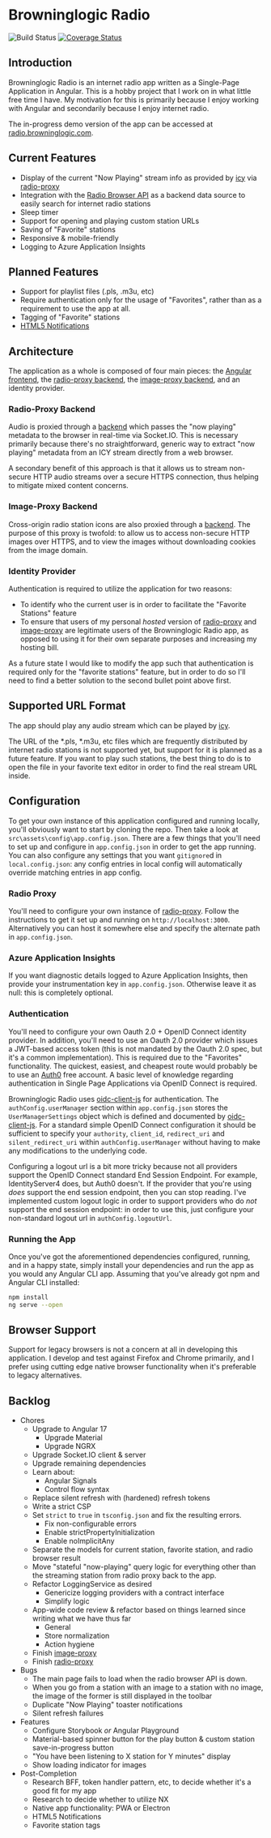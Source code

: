 # Browninglogic Radio
![Build Status](https://github.com/pfbrowning/ng-radio/workflows/Angular%20CI/badge.svg)
[![Coverage Status](https://coveralls.io/repos/github/pfbrowning/ng-radio/badge.svg?branch=master)](https://coveralls.io/github/pfbrowning/ng-radio?branch=master)

## Introduction
Browninglogic Radio is an internet radio app written as a Single-Page Application in Angular. This is a hobby project that I work on in what little free time I have. My motivation for this is primarily because I enjoy working with Angular and secondarily because I enjoy internet radio.

The in-progress demo version of the app can be accessed at [radio.browninglogic.com](https://radio.browninglogic.com).

## Current Features
- Display of the current "Now Playing" stream info as provided by [icy](https://www.npmjs.com/package/icy) via [radio-proxy](https://github.com/pfbrowning/radio-proxy)
- Integration with the [Radio Browser API](https://de1.api.radio-browser.info/) as a backend data source to easily search for internet radio stations
- Sleep timer
- Support for opening and playing custom station URLs
- Saving of "Favorite" stations
- Responsive & mobile-friendly
- Logging to Azure Application Insights

## Planned Features
- Support for playlist files (.pls, .m3u, etc)
- Require authentication only for the usage of "Favorites", rather than as a requirement to use the app at all.
- Tagging of "Favorite" stations
- [HTML5 Notifications](https://developer.mozilla.org/en-US/docs/Web/API/notification)

## Architecture
The application as a whole is composed of four main pieces: the [Angular frontend](https://github.com/pfbrowning/ng-radio), the [radio-proxy backend](https://github.com/pfbrowning/radio-proxy), the [image-proxy backend](https://github.com/pfbrowning/image-proxy), and an identity provider.
### Radio-Proxy Backend
Audio is proxied through a [backend](https://github.com/pfbrowning/radio-proxy) which passes the "now playing" metadata to the browser in real-time via Socket.IO.  This is necessary primarily because there's no straightforward, generic way to extract "now playing" metadata from an ICY stream directly from a web browser.

A secondary benefit of this approach is that it allows us to stream non-secure HTTP audio streams over a secure HTTPS connection, thus helping to mitigate mixed content concerns.
### Image-Proxy Backend
Cross-origin radio station icons are also proxied through a [backend](https://github.com/pfbrowning/image-proxy).  The purpose of this proxy is twofold: to allow us to access non-secure HTTP images over HTTPS, and to view the images without downloading cookies from the image domain.
### Identity Provider
Authentication is required to utilize the application for two reasons:
* To identify who the current user is in order to facilitate the "Favorite Stations" feature
* To ensure that users of my personal _hosted_ version of [radio-proxy](https://github.com/pfbrowning/radio-proxy) and [image-proxy](https://github.com/pfbrowning/image-proxy) are legitimate users of the Browninglogic Radio app, as opposed to using it for their own separate purposes and increasing my hosting bill.

As a future state I would like to modify the app such that authentication is required only for the "favorite stations" feature, but in order to do so I'll need to find a better solution to the second bullet point above first.

## Supported URL Format
The app should play any audio stream which can be played by [icy](https://www.npmjs.com/package/icy).

The URL of the *.pls, *.m3u, etc files which are frequently distributed by internet radio stations is not supported yet, but support for it is planned as a future feature.  If you want to play such stations, the best thing to do is to open the file in your favorite text editor in order to find the real stream URL inside.

## Configuration
To get your own instance of this application configured and running locally, you'll obviously want to start by cloning the repo. Then take a look at `src\assets\config\app.config.json`. There are a few things that you'll need to set up and configure in `app.config.json` in order to get the app running. You can also configure any settings that you want `gitignore`d in `local.config.json`: any config entries in local config will automatically override matching entries in app config.

### Radio Proxy
You'll need to configure your own instance of [radio-proxy](https://github.com/pfbrowning/radio-proxy). Follow the instructions to get it set up and running on `http://localhost:3000`. Alternatively you can host it somewhere else and specify the alternate path in `app.config.json`.

### Azure Application Insights
If you want diagnostic details logged to Azure Application Insights, then provide your instrumentation key in `app.config.json`. Otherwise leave it as null: this is completely optional.

### Authentication
You'll need to configure your own Oauth 2.0 + OpenID Connect identity provider. In addition, you'll need to use an Oauth 2.0 provider which issues a JWT-based access token (this is not mandated by the Oauth 2.0 spec, but it's a common implementation). This is required due to the "Favorites" functionality. The quickest, easiest, and cheapest route would probably be to use an [Auth0](https://auth0.com/) free account. A basic level of knowledge regarding authentication in Single Page Applications via OpenID Connect is required.

Browninglogic Radio uses [oidc-client-js](https://github.com/IdentityModel/oidc-client-js) for authentication. The `authConfig.userManager` section within `app.config.json` stores the `UserManagerSettings` object which is defined and documented by [oidc-client-js](https://github.com/IdentityModel/oidc-client-js/wiki). For a standard simple OpenID Connect configuration it should be sufficient to specify your `authority`, `client_id`, `redirect_uri` and `silent_redirect_uri` within `authConfig.userManager` without having to make any modifications to the underlying code.

Configuring a logout url is a bit more tricky because not all providers support the OpenID Connect standard End Session Endpoint. For example, IdentityServer4 does, but Auth0 doesn't. If the provider that you're using _does_ support the end session endpoint, then you can stop reading. I've implemented custom logout logic in order to support providers who do _not_ support the end session endpoint: in order to use this, just configure your non-standard logout url in `authConfig.logoutUrl`.

### Running the App

Once you've got the aforementioned dependencies configured, running, and in a happy state, simply install your dependencies and run the app as you would any Angular CLI app. Assuming that you've already got npm and Angular CLI installed:

```bash
npm install
ng serve --open
```

## Browser Support
Support for legacy browsers is not a concern at all in developing this application. I develop and test against Firefox and Chrome primarily, and I prefer using cutting edge native browser functionality when it's preferable to legacy alternatives.

## Backlog
- Chores
  - Upgrade to Angular 17
    - Upgrade Material
    - Upgrade NGRX
  - Upgrade Socket.IO client & server
  - Upgrade remaining dependencies
  - Learn about:
    - Angular Signals
    - Control flow syntax
  - Replace silent refresh with (hardened) refresh tokens
  - Write a strict CSP
  - Set `strict` to `true` in `tsconfig.json` and fix the resulting errors.
    - Fix non-configurable errors
    - Enable strictPropertyInitialization
    - Enable noImplicitAny
  - Separate the models for current station, favorite station, and radio browser result
  - Move "stateful "now-playing" query logic for everything other than the streaming
  station from radio proxy back to the app.
  - Refactor LoggingService as desired
    - Genericize logging providers with a contract interface
    - Simplify logic
  - App-wide code review & refactor based on things learned since writing what we have thus far
    - General
    - Store normalization
    - Action hygiene
  - Finish [image-proxy](https://github.com/pfbrowning/image-proxy)
  - Finish [radio-proxy](https://github.com/pfbrowning/radio-proxy)
- Bugs
  - The main page fails to load when the radio browser API is down.
  - When you go from a station with an image to a station with no image, the image of the former is still displayed in the toolbar
  - Duplicate "Now Playing" toaster notifications
  - Silent refresh failures
- Features
  - Configure Storybook _or_ Angular Playground
  - Material-based spinner button for the play button & custom station save-in-progress button
  - "You have been listening to X station for Y minutes" display
  - Show loading indicator for images
- Post-Completion
  - Research BFF, token handler pattern, etc, to decide whether it's a good fit for my app
  - Research to decide whether to utilize NX
  - Native app functionality: PWA or Electron
  - HTML5 Notifications
  - Favorite station tags